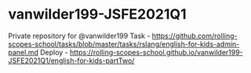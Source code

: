 # vanwilder199-JSFE2021Q1
Private repository for @vanwilder199
Task - https://github.com/rolling-scopes-school/tasks/blob/master/tasks/rslang/english-for-kids-admin-panel.md
Deploy - https://rolling-scopes-school.github.io/vanwilder199-JSFE2021Q1/english-for-kids-partTwo/

